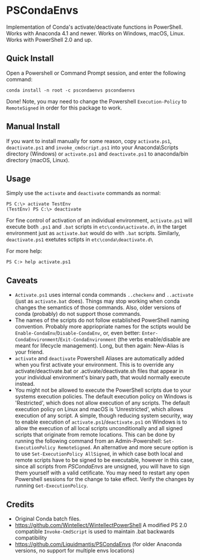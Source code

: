 # PSCondaEnvs

Implementation of Conda's activate/deactivate functions in PowerShell.
Works with Anaconda 4.1 and newer.
Works on Windows, macOS, Linux.
Works with PowerShell 2.0 and up.

## Quick Install

Open a Powershell or Command Prompt session, and enter the following command:
```
conda install -n root -c pscondaenvs pscondaenvs
```

Done! Note, you may need to change the Powershell `Execution-Policy` to `RemoteSigned` in order for this package to work.

## Manual Install

If you want to install manually for some reason, copy `activate.ps1`, `deactivate.ps1` and `invoke_cmdscript.ps1` into your Anaconda\Scripts directory (Windows) or `activate.ps1` and `deactivate.ps1` to anaconda/bin directory (macOS, Linux).

## Usage

Simply use the `activate` and `deactivate` commands as normal:
```
PS C:\> activate TestEnv
(TestEnv) PS C:\> deactivate
```

For fine control of activation of an individual environment, `activate.ps1` will execute both `.ps1` and `.bat` scripts in `etc\conda\activate.d\` in the target environment just as `activate.bat` would do with `.bat` scripts.
Similarly, `deactivate.ps1` exetutes sctipts in `etc\conda\deactivate.d\`

For more help:
```
PS C:> help activate.ps1
```

## Caveats

* `Activate.ps1` uses internal conda commands `..checkenv` and `..activate` (just as `activate.bat` does). Things may stop working when conda changes the semantics of those commands. Also, older versions of conda (probably) do not support those commands.
* The names of the scripts do not follow established PowerShell naming convention. Probably more appriopriate names for the sctipts would be `Enable-CondaEnv`/`Disable-CondaEnv`, or, even better: `Enter-CondaEnvironment`/`Exit-CondaEnvironment` (the verbs enable/disable are meant for lifecycle management). Long, but then again: New-Alias is your friend.
* `activate` and `deactivate` Powershell Aliases are automatically added when you first activate your environment.  This is to override any activate/deactivate.bat or .activate/deactivate.sh files that appear in your individual environment's binary path, that would normally execute instead.
* You might not be allowed to execute the PowerShell scripts due to your systems execution policies. The default execution policy on Windows is 'Restricted', which does not allow execution of any scripts. The default execution policy on Linux and macOS is 'Unrestricted', which allows execution of any script. A simple, though reducing system security, way to enable execution of `activate.ps1`/`deactivate.ps1` on Windows is to allow the execution of all local scripts unconditionally and all signed scripts that originate from remote locations. This can be done by running the following command from an Admin-Powershell: `Set-ExecutionPolicy RemoteSigned`. An alternative and more secure option is to use `Set-ExecutionPolicy AllSigned`, in which case both local and remote scripts have to be signed to be executable, however in this case, since all scripts from *PSCondaEnvs* are unsigned, you will have to sign them yourself with a valid cetificate. You may need to restart any open Powershell sessions for the change to take effect. Verify the changes by running `Get-ExecutionPolicy`.

## Credits

* Original Conda batch files.
* <https://github.com/Wintellect/WintellectPowerShell> A modified PS 2.0 compatible `Invoke-CmdScript` is used to maintain .bat backwards compatibility
* <https://github.com/Liquidmantis/PSCondaEnvs> (for older Anaconda versions, no support for multiple envs locations)
